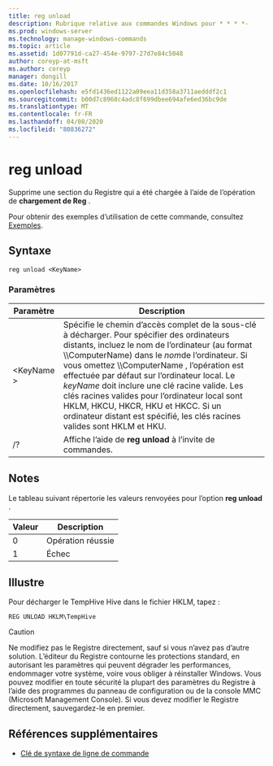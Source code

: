 ```yaml
---
title: reg unload
description: Rubrique relative aux commandes Windows pour * * * *-
ms.prod: windows-server
ms.technology: manage-windows-commands
ms.topic: article
ms.assetid: 1d07791d-ca27-454e-9797-27d7e84c5048
author: coreyp-at-msft
ms.author: coreyp
manager: dongill
ms.date: 10/16/2017
ms.openlocfilehash: e5fd1436ed1122a09eea11d358a3711aedddf2c1
ms.sourcegitcommit: b00d7c8968c4adc8f699dbee694afe6ed36bc9de
ms.translationtype: MT
ms.contentlocale: fr-FR
ms.lasthandoff: 04/08/2020
ms.locfileid: "80836272"
---
```

# <a name="reg-unload"></a>reg unload



Supprime une section du Registre qui a été chargée à l’aide de l’opération de **chargement de Reg** .

Pour obtenir des exemples d’utilisation de cette commande, consultez [Exemples](#BKMK_examples).

## <a name="syntax"></a>Syntaxe

```
reg unload <KeyName>
```

### <a name="parameters"></a>Paramètres

|Paramètre|Description|
|---------|-----------|
|\<KeyName >|Spécifie le chemin d’accès complet de la sous-clé à décharger. Pour spécifier des ordinateurs distants, incluez le nom de l’ordinateur (au format \\\\ComputerName\) dans le *nom*de l’ordinateur. Si vous omettez \\\\ComputerName \, l’opération est effectuée par défaut sur l’ordinateur local. Le *keyName* doit inclure une clé racine valide. Les clés racines valides pour l’ordinateur local sont HKLM, HKCU, HKCR, HKU et HKCC. Si un ordinateur distant est spécifié, les clés racines valides sont HKLM et HKU.|
|/?|Affiche l’aide de **reg unload** à l’invite de commandes.|

## <a name="remarks"></a>Notes

Le tableau suivant répertorie les valeurs renvoyées pour l’option **reg unload** .

|Valeur|Description|
|-----|-----------|
|0|Opération réussie|
|1|Échec|

## <a name="examples"></a><a name=BKMK_examples></a>Illustre

Pour décharger le TempHive Hive dans le fichier HKLM, tapez :
```
REG UNLOAD HKLM\TempHive
```

> [!CAUTION]
> Ne modifiez pas le Registre directement, sauf si vous n’avez pas d’autre solution. L’éditeur du Registre contourne les protections standard, en autorisant les paramètres qui peuvent dégrader les performances, endommager votre système, voire vous obliger à réinstaller Windows. Vous pouvez modifier en toute sécurité la plupart des paramètres du Registre à l’aide des programmes du panneau de configuration ou de la console MMC (Microsoft Management Console). Si vous devez modifier le Registre directement, sauvegardez-le en premier.

## <a name="additional-references"></a>Références supplémentaires

- [Clé de syntaxe de ligne de commande](command-line-syntax-key.md)
